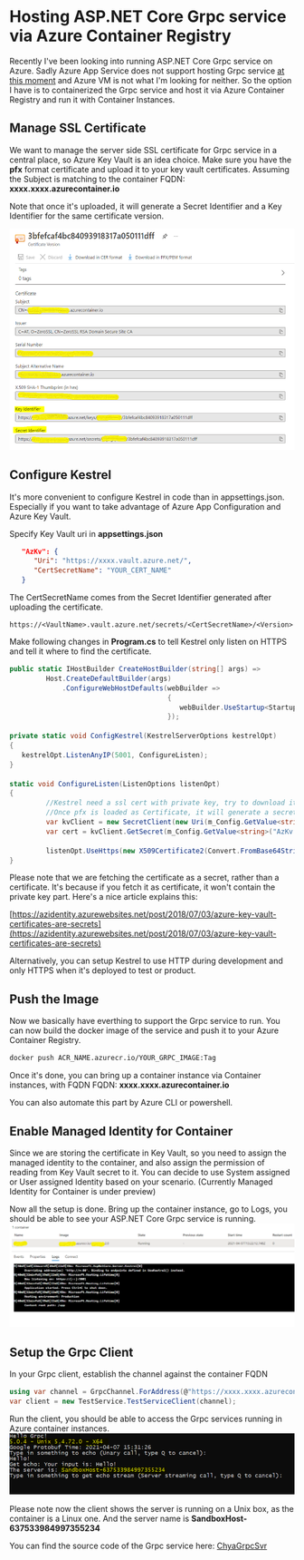 # Hosting ASP.NET Core Grpc service via Azure Container Registry

Recently I've been looking into running ASP.NET Core Grpc service on Azure. Sadly Azure App Service does not support hosting Grpc service [at this moment](https://feedback.azure.com/forums/169385-web-apps/suggestions/40585333-grpc-support-in-azure-app-service) and Azure VM is not what I'm looking for neither. So the option I have is to containerized the Grpc service and host it via Azure Container Registry and run it with Container Instances.

## Manage SSL Certificate
We want to manage the server side SSL certificate for Grpc service in a central place, so Azure Key Vault is an idea choice. Make sure you have the **pfx** format certificate and upload it to your key vault certificates. Assuming the Subject is matching to the container FQDN: **xxxx.xxxx.azurecontainer.io**

Note that once it's uploaded, it will generate a Secret Identifier and a Key Identifier for the same certificate version.

<img src="https://github.com/cyang0513/Document/blob/main/img/kv-cert.png?raw=true" width="535" height="390">

## Configure Kestrel
It's more convenient to configure Kestrel in code than in appsettings.json. Especially if you want to take advantage of Azure App Configuration and Azure Key Vault.

Specify Key Vault uri in **appsettings.json**

```json
   "AzKv": {
      "Uri": "https://xxxx.vault.azure.net/",
      "CertSecretName": "YOUR_CERT_NAME"
   }
```
The CertSecretName comes from the Secret Identifier generated after uploading the certificate.
```
https://<VaultName>.vault.azure.net/secrets/<CertSecretName>/<Version>
```

Make following changes in **Program.cs** to tell Kestrel only listen on HTTPS and tell it where to find the certificate.

```c#
public static IHostBuilder CreateHostBuilder(string[] args) =>
         Host.CreateDefaultBuilder(args)
             .ConfigureWebHostDefaults(webBuilder =>
                                       {
                                          webBuilder.UseStartup<Startup>().ConfigureKestrel(ConfigKestrel);
                                       });

private static void ConfigKestrel(KestrelServerOptions kestrelOpt)
{
   kestrelOpt.ListenAnyIP(5001, ConfigureListen);
}

static void ConfigureListen(ListenOptions listenOpt)
{
         //Kestrel need a ssl cert with private key, try to download it as secret.
         //Once pfx is loaded as Certificate, it will generate a secret as well
         var kvClient = new SecretClient(new Uri(m_Config.GetValue<string>("AzKv:Uri")), new DefaultAzureCredential());
         var cert = kvClient.GetSecret(m_Config.GetValue<string>("AzKv:CertSecretName")).Value.Value;

         listenOpt.UseHttps(new X509Certificate2(Convert.FromBase64String(cert)));
}
```
Please note that we are fetching the certificate as a secret, rather than a certificate. It's because if you fetch it as certificate, it won't contain the private key part. Here's a nice article explains this:

[https://azidentity.azurewebsites.net/post/2018/07/03/azure-key-vault-certificates-are-secrets](https://azidentity.azurewebsites.net/post/2018/07/03/azure-key-vault-certificates-are-secrets)

Alternatively, you can setup Kestrel to use HTTP during development and only HTTPS when it's deployed to test or product. 

## Push the Image

Now we basically have everthing to support the Grpc service to run. You can now build the docker image of the service and push it to your Azure Container Registry.

```bash
docker push ACR_NAME.azurecr.io/YOUR_GRPC_IMAGE:Tag
```

Once it's done, you can bring up a container instance via Container instances, with FQDN FQDN: **xxxx.xxxx.azurecontainer.io**

You can also automate this part by Azure CLI or powershell.

## Enable Managed Identity for Container
Since we are storing the certificate in Key Vault, so you need to assign the managed identity to the container, and also assign the permission of reading from Key Vault secret to it. You can decide to use System assigned or User assigned Identity based on your scenario. (Currently Managed Identity for Container is under preview)

Now all the setup is done. Bring up the container instance, go to Logs, you should be able to see your ASP.NET Core Grpc service is running.
<img src="https://github.com/cyang0513/Document/blob/main/img/grpc_container.png?raw=true">

## Setup the Grpc Client
In your Grpc client, establish the channel against the container FQDN
```c#
using var channel = GrpcChannel.ForAddress(@"https://xxxx.xxxx.azurecontainer.io:5001");
var client = new TestService.TestServiceClient(channel);
```
Run the client, you should be able to access the Grpc services running in Azure container instances.
<img src="https://github.com/cyang0513/Document/blob/main/img/grpc_client.PNG?raw=true">

Please note now the client shows the server is running on a Unix box, as the container is a Linux one. And the server name is **SandboxHost-637533984997355234**

You can find the source code of the Grpc service here: [ChyaGrpcSvr](https://github.com/cyang0513/ChyaGrpcSvr)











